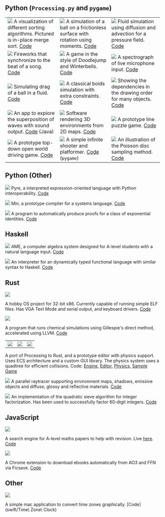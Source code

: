 ## Python (`Processing.py` and `pygame`)

|        |     |     |
|---------------------------------|------------------------------|---------------------------|
| ![](images/sorting_processing.mov.gif) A visualization of different sorting algorithms. Pictured is in-place merge sort. [Code](processing/sorting.pyde)| ![](images/rotate_processing.mov.gif) A simulation of a ball on a frictionless surface with rotation using moments. [Code](processing/rotate.pyde)| ![](images/fluid_processing.mov.gif) Fluid simulation using diffusion and advection for a pressure field. [Code](processing/fluid.pyde)|
![](images/beat_processing.mov.gif) Fireworks that synchronize to the beat of a song. [Code](processing/fireworks.pyde) |![](images/bells_processing.mov.gif) A game in the style of Doodlejump and Winterbells. [Code](processing/bells.pyde)| ![](images/fft_processing.mov.gif) A spectrograph of live microphone input. [Code](processing/fft.pyde)
![](images/drag_processing.mov.gif) Simulating drag of a ball in a fluid. [Code](processing/water.pyde) | ![](images/boids_processing.mov.gif) A classical boids simulation with extra constraints. [Code](processing/boids.pyde)| ![](images/drawgraph_processing.mov.gif) Showing the dependencies in the drawing order for many objects. [Code](processing/egraph.pyde)
![](images/waves_processing.mov.gif) An app to explore the superposition of waves with sound output. [Code](processing/waves/physics_wave_app.pde) (Java)| ![](images/3d_processing.mov.gif) Software rendering 3D environments from 2D maps. [Code](processing/3d.pyde) | ![](images/puzzle_processing.mov.gif) A prototype line puzzle game. [Code](processing/puzzle.pyde)
![](images/drive_processing.mov.gif) A prototype top-down open world driving game. [Code](processing/drive.pyde) | ![](images/epqat_python.mov.gif) A simple infinite shooter and platformer. [Code](python/epqat) (`pygame`) | ![](images/poisson_processing.mov.gif) An illustration of the Poisson disc sampling method. [Code](processing/poisson.pyde)

## Python (Other)

![](images/pyre_python.png) Pyre, a interpreted expression-oriented language with Python interoperability. [Code](https://github.com/tuomas56/pyre)

![](images/min_python.png) Min, a prototype compiler for a systems language. [Code](python/min)

![](images/proof_python.png) A program to automatically produce proofs for a class of exponential identities. [Code](python/exponentials)

## Haskell

![](images/cas_haskell.mov.gif)
AME, a computer algebra system designed for A-level students with a natural language input. [Code](haskell/ame)

![](images/hask_haskell.png)
An interpreter for an dynamically typed functional language with similar syntax to Haskell. [Code](haskell/hask)

## Rust

![](images/os2_rust.png)

A hobby OS project for 32-bit x86. Currently capable of running simple ELF files. Has VGA Text Mode and serial output, and keyboard drivers. [Code](rust/os2r)

![](images/m1r_rust.png)

A program that runs chemical simulations using Gillespie's direct method, accelerated using LLVM. [Code](rust/m1r)

|     |      |      |
|-----|------|------|
![](images/gedit_rust.mov.gif)|![](images/physics_rust.mov.gif)|![](images/platformer_rust.mov.gif)

A port of Processing to Rust, and a prototype editor with physics support. Uses ECS architecture and a custom GUI library. The physics system uses a quadtree for efficient collisions. Code: [Engine](rust/pixelengine), [Editor](rust/geditor), [Physics](rust/physics), [Sample Game](rust/platformer)

![](images/raytrace_rust.png)
A parallel raytracer supporting environment maps, shadows, emissive objects and diffuse, glossy and reflective materials. [Code](rust/raytracer)

![](images/rns_rust.mov.gif)
An implementation of the quadratic sieve algorithm for integer factorization. Has been used to successfully factor 60-digit integers. [Code](rust/primes)

## JavaScript

![](images/papers_js.png)

A search engine for A-level maths papers to help with revision. Live [here](http://tuomas56.github.io). [Code](js/papers)

![](images/ficsave_js.png)

A Chrome extension to download ebooks automatically from AO3 and FFN via Ficsave. [Code](js/ficsave-chrome)

## Other

![](images/clock_swift.png)

A simple mac application to convert time zones graphically. [Code](swift/Time\ Zone\ Clock)
